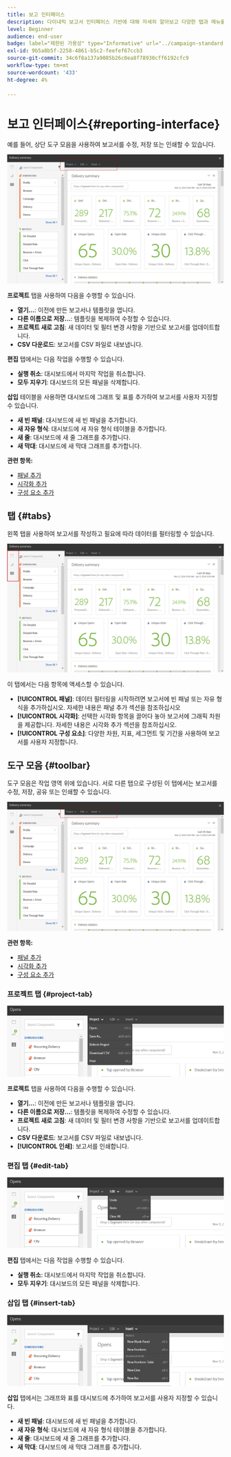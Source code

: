 ```yaml
---
title: 보고 인터페이스
description: 다이내믹 보고서 인터페이스 기반에 대해 자세히 알아보고 다양한 탭과 메뉴를 탐색하는 방법을 알아봅니다.
level: Beginner
audience: end-user
badge: label="제한된 가용성" type="Informative" url="../campaign-standard-migration-home.md" tooltip="마이그레이션된 사용자 Campaign Standard으로 제한됨"
exl-id: 9b5a8b5f-2258-4861-b5c2-feefef67ccb3
source-git-commit: 34c6f8a137a9085b26c0ea8f78930cff6192cfc9
workflow-type: tm+mt
source-wordcount: '433'
ht-degree: 4%

---
```


# 보고 인터페이스{#reporting-interface}

예를 들어, 상단 도구 모음을 사용하여 보고서를 수정, 저장 또는 인쇄할 수 있습니다.

![](assets/dynamic_report_toolbar.png)

**프로젝트** 탭을 사용하여 다음을 수행할 수 있습니다.

* **열기...**: 이전에 만든 보고서나 템플릿을 엽니다.
* **다른 이름으로 저장...**: 템플릿을 복제하여 수정할 수 있습니다.
* **프로젝트 새로 고침**: 새 데이터 및 필터 변경 사항을 기반으로 보고서를 업데이트합니다.
* **CSV 다운로드**: 보고서를 CSV 파일로 내보냅니다.

**편집** 탭에서는 다음 작업을 수행할 수 있습니다.

* **실행 취소**: 대시보드에서 마지막 작업을 취소합니다.
* **모두 지우기**: 대시보드의 모든 패널을 삭제합니다.

**삽입** 테이블을 사용하면 대시보드에 그래프 및 표를 추가하여 보고서를 사용자 지정할 수 있습니다.

* **새 빈 패널**: 대시보드에 새 빈 패널을 추가합니다.
* **새 자유 형식**: 대시보드에 새 자유 형식 테이블을 추가합니다.
* **새 줄**: 대시보드에 새 줄 그래프를 추가합니다.
* **새 막대**: 대시보드에 새 막대 그래프를 추가합니다.

**관련 항목:**

* [패널 추가](adding-panels.md)
* [시각화 추가](adding-visualizations.md)
* [구성 요소 추가](adding-components.md)

## 탭 {#tabs}

왼쪽 탭을 사용하여 보고서를 작성하고 필요에 따라 데이터를 필터링할 수 있습니다.

![](assets/dynamic_report_interface.png)

이 탭에서는 다음 항목에 액세스할 수 있습니다.

* **[!UICONTROL 패널]**: 데이터 필터링을 시작하려면 보고서에 빈 패널 또는 자유 형식을 추가하십시오. 자세한 내용은 패널 추가 섹션을 참조하십시오
* **[!UICONTROL 시각화]**: 선택한 시각화 항목을 끌어다 놓아 보고서에 그래픽 차원을 제공합니다. 자세한 내용은 시각화 추가 섹션을 참조하십시오.
* **[!UICONTROL 구성 요소]**: 다양한 차원, 지표, 세그먼트 및 기간을 사용하여 보고서를 사용자 지정합니다.

## 도구 모음 {#toolbar}

도구 모음은 작업 영역 위에 있습니다. 서로 다른 탭으로 구성된 이 탭에서는 보고서를 수정, 저장, 공유 또는 인쇄할 수 있습니다.

![](assets/dynamic_report_toolbar.png)

**관련 항목:**

* [패널 추가](adding-panels.md)
* [시각화 추가](adding-visualizations.md)
* [구성 요소 추가](adding-components.md)

### 프로젝트 탭 {#project-tab}

![](assets/tab_project.png)

**프로젝트** 탭을 사용하여 다음을 수행할 수 있습니다.

* **열기...**: 이전에 만든 보고서나 템플릿을 엽니다.
* **다른 이름으로 저장...**: 템플릿을 복제하여 수정할 수 있습니다.
* **프로젝트 새로 고침**: 새 데이터 및 필터 변경 사항을 기반으로 보고서를 업데이트합니다.
* **CSV 다운로드**: 보고서를 CSV 파일로 내보냅니다.
* **[!UICONTROL 인쇄]**: 보고서를 인쇄합니다.

### 편집 탭 {#edit-tab}

![](assets/tab_edit.png)

**편집** 탭에서는 다음 작업을 수행할 수 있습니다.

* **실행 취소**: 대시보드에서 마지막 작업을 취소합니다.
* **모두 지우기**: 대시보드의 모든 패널을 삭제합니다.

### 삽입 탭 {#insert-tab}

![](assets/tab_insert.png)

**삽입** 탭에서는 그래프와 표를 대시보드에 추가하여 보고서를 사용자 지정할 수 있습니다.

* **새 빈 패널**: 대시보드에 새 빈 패널을 추가합니다.
* **새 자유 형식**: 대시보드에 새 자유 형식 테이블을 추가합니다.
* **새 줄**: 대시보드에 새 줄 그래프를 추가합니다.
* **새 막대**: 대시보드에 새 막대 그래프를 추가합니다.
